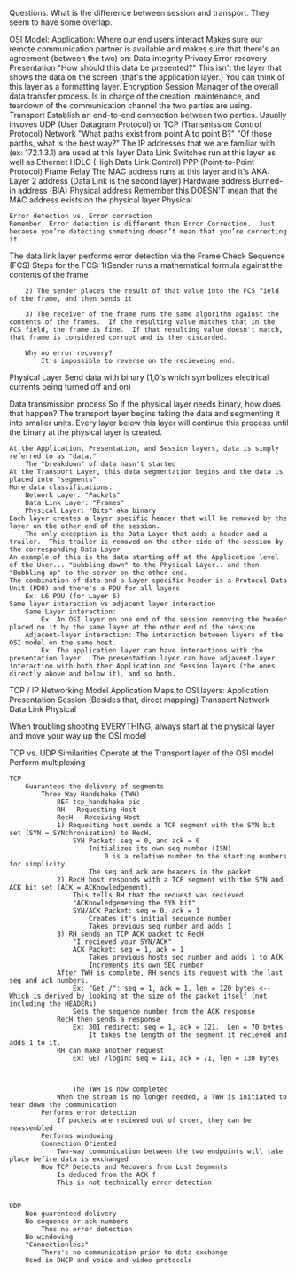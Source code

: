 Questions: What is the difference between session and transport.  They seem to have some overlap.

OSI Model:
    Application:
        Where our end users interact
        Makes sure our remote communication partner is available and makes sure that there's an agreement (between the two) on:
            Data integrity
            Privacy
            Error recovery
    Presentation
        "How should this data be presented?"
            This isn't the layer that shows the data on the screen (that's the application layer.)
        You can think of this layer as a formatting layer.
        Encryption
    Session
        Manager of the overall data transfer process.
        Is in charge of the creation, maintenance, and teardown of the communication channel the two parties are using.
    Transport
        Establish an end-to-end connection between two parties.
        Usually invoves UDP (User Datagram Protocol) or TCP (Transmission Control Protocol)
    Network
        "What paths exist from point A to point B?"
        "Of those parths, what is the best way?"
        The IP addresses that we are familiar with (ex: 172.1.3.1) are used at this layer
    Data Link
        Switches run at this layer as well as
            Ethernet
            HDLC (High Data Link Control)
            PPP (Point-to-Point Protocol)
            Frame Relay
        The MAC address runs at this layer and it's AKA:
            Layer 2 address (Data Link is the second layer)
            Hardware address
            Burned-in address (BIA)
            Physical address
                Remember this DOESN'T mean that the MAC address exists on the physical layer
    Physical

    Error detection vs. Error correction
    Remember, Error detection is different than Error Correction.  Just because you’re detecting something doesn’t mean that you’re correcting it.

The data link layer performs error detection via the Frame Check Sequence (FCS)
    Steps for the FCS:
        1)Sender runs a mathematical formula against the contents of the frame

        2) The sender places the result of that value into the FCS field of the frame, and then sends it

        3) The receiver of the frame runs the same algorithm against the contents of the frames.  If the resulting value matches that in the FCS field, the frame is fine.  If that resulting value doesn't match, that frame is considered corrupt and is then discarded.

        Why no error recovery?
            It's impossible to reverse on the recieveing end.

Physical Layer
    Send data with binary (1,0's which symbolizes electrical currents being turned off and on)

Data transmission process
    So if the physical layer needs binary, how does that happen?
        The transport layer begins taking the data and segmenting it into smaller units.  Every layer below this layer will continue this process until the binary at the physical layer is created.

    At the Application, Presentation, and Session layers, data is simply referred to as "data."
        The "breakdown" of data hasn't started
    At the Transport Layer, this data segmentation begins and the data is placed into "segments"
    More data classifications:
        Network Layer: "Packets"
        Data Link Layer: "Frames"
        Physical Layer: "Bits" aka binary
    Each layer creates a layer specific header that will be removed by the layer on the other end of the session.
        The only exception is the Data Layer that adds a header and a trailer.  This trailer is removed on the other side of the session by the corresponding Data Layer
    An example of this is the data starting off at the Application level of the User... "bubbling down" to the Physical Layer.. and then "Bubbling up" to the server on the other end.
    The combination of data and a layer-specific header is a Protocol Data Unit (PDU) and there's a PDU for all layers
        Ex: L6 PDU (for Layer 6)
    Same layer interaction vs adjacent layer interaction
        Same Layer interaction:
            Ex: An OSI layer on one end of the session removing the header placed on it by the same layer at the other end of the session
        Adjacent-layer interaction: The interaction between layers of the OSI model on the same host.
            Ex: The application layer can have interactions with the presentation layer.  The presentation layer can have adjavent-layer interaction with both ther Application and Session layers (the ones directly above and below it), and so both.

TCP / IP Networking Model
    Application
        Maps to OSI layers:
            Application
            Presentation
            Session
            (Besides that, direct mapping)
    Transport
    Network
    Data Link
    Physical

When troubling shooting EVERYTHING, always start at the physical layer and move your way up the OSI model

TCP vs. UDP
    Similarities
        Operate at the Transport layer of the OSI model
        Perform multiplexing

    TCP
        Guarantees the delivery of segments
            Three Way Handshake (TWH)
                REF tcp_handshake pic
                RH - Requesting Host
                RecH - Receiving Host
                1) Requesting host sends a TCP segment with the SYN bit set (SYN = SYNchronization) to RecH.
                    SYN Packet: seq = 0, and ack = 0
                        Initializes its own seq number (ISN)
                            0 is a relative number to the starting numbers for simplicity.
                        The seq and ack are headers in the packet
                2) RecH host responds with a TCP segment with the SYN and ACK bit set (ACK = ACKnowledgement).
                    This tells RH that the request was recieved
                    "ACKnowledgemening the SYN bit"
                    SYN/ACK Packet: seq = 0, ack = 1
                        Creates it's initial sequence number
                        Takes previous seq number and adds 1
                3) RH sends an TCP ACK packet to RecH
                    "I recieved your SYN/ACK"
                    ACK Packet: seq = 1, ack = 1
                        Takes previous hosts seq number and adds 1 to ACK
                        Increments its own SEQ number
                After TWH is complete, RH sends its request with the last seq and ack numbers.
                    Ex: "Get /": seq = 1, ack = 1. len = 120 bytes <-- Which is derived by looking at the size of the packet itself (not including the HEADERs)
                    Sets the sequence number from the ACK response
                RecH then sends a response
                    Ex: 301 redirect: seq = 1, ack = 121.  Len = 70 bytes
                        It takes the length of the segment it recieved and adds 1 to it.
                RH can make another request
                    Ex: GET /login: seq = 121, ack = 71, len = 130 bytes



                    The TWH is now completed
                When the stream is no longer needed, a TWH is initiated to tear down the communication 
            Performs error detection
                If packets are recieved out of order, they can be reassembled 
            Performs windowing
            Connection Oriented
                Two-way communication between the two endpoints will take place befire data is exchanged 
            How TCP Detects and Recovers from Lost Segments
                Is deduced from the ACK f
                This is not technically error detection


    UDP
        Non-guarenteed delivery
        No sequence or ack numbers
            Thus no error detection
        No windowing
        "Connectionless"
            There's no communication prior to data exchange
        Used in DHCP and voice and video protocols



